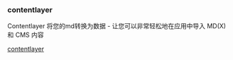 ### contentlayer

Contentlayer 将您的md转换为数据 - 让您可以非常轻松地在应用中导入 MD(X) 和 CMS 内容

[contentlayer](https://www.contentlayer.dev/)
